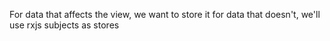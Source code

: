 For data that affects the view, we want to store it
for data that doesn't, we'll use rxjs subjects as stores
